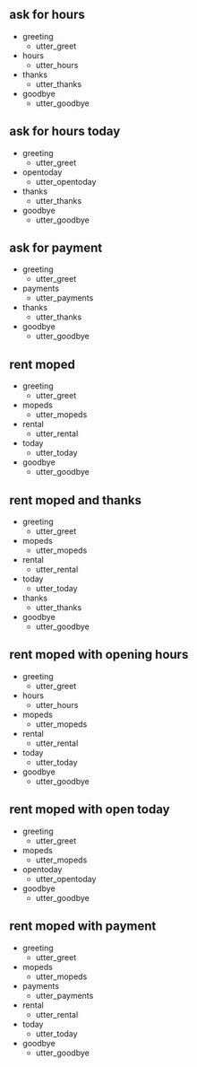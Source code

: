 ## ask for hours
* greeting
  - utter_greet
* hours
  - utter_hours
* thanks
  - utter_thanks
* goodbye
  - utter_goodbye

## ask for hours today
* greeting
  - utter_greet
* opentoday
  - utter_opentoday
* thanks
  - utter_thanks
* goodbye
  - utter_goodbye

## ask for payment
* greeting
  - utter_greet
* payments
  - utter_payments
* thanks
  - utter_thanks
* goodbye
  - utter_goodbye

## rent moped
* greeting
  - utter_greet
* mopeds
  - utter_mopeds
* rental
  - utter_rental
* today
  - utter_today
* goodbye
  - utter_goodbye


## rent moped and thanks
* greeting
  - utter_greet
* mopeds
  - utter_mopeds
* rental
  - utter_rental
* today
  - utter_today
* thanks
  - utter_thanks
* goodbye
  - utter_goodbye

## rent moped with opening hours
* greeting
  - utter_greet
* hours
  - utter_hours
* mopeds
  - utter_mopeds
* rental
  - utter_rental
* today
  - utter_today
* goodbye
  - utter_goodbye

## rent moped with open today
* greeting
  - utter_greet
* mopeds
  - utter_mopeds
* opentoday
  - utter_opentoday
* goodbye
  - utter_goodbye

## rent moped with payment
* greeting
  - utter_greet
* mopeds
  - utter_mopeds
* payments
  - utter_payments
* rental
  - utter_rental
* today
  - utter_today
* goodbye
  - utter_goodbye
